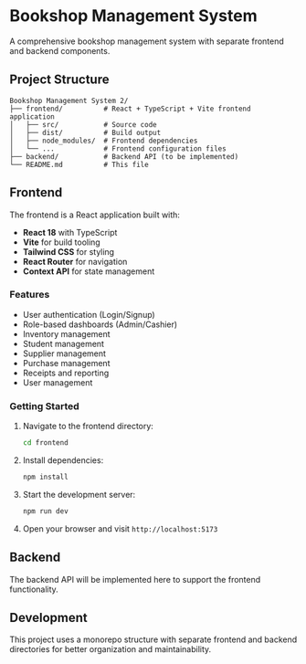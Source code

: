 # Bookshop Management System

A comprehensive bookshop management system with separate frontend and backend components.

## Project Structure

```
Bookshop Management System 2/
├── frontend/          # React + TypeScript + Vite frontend application
│   ├── src/           # Source code
│   ├── dist/          # Build output
│   ├── node_modules/  # Frontend dependencies
│   └── ...            # Frontend configuration files
├── backend/           # Backend API (to be implemented)
└── README.md          # This file
```

## Frontend

The frontend is a React application built with:
- **React 18** with TypeScript
- **Vite** for build tooling
- **Tailwind CSS** for styling
- **React Router** for navigation
- **Context API** for state management

### Features
- User authentication (Login/Signup)
- Role-based dashboards (Admin/Cashier)
- Inventory management
- Student management
- Supplier management
- Purchase management
- Receipts and reporting
- User management

### Getting Started

1. Navigate to the frontend directory:
   ```bash
   cd frontend
   ```

2. Install dependencies:
   ```bash
   npm install
   ```

3. Start the development server:
   ```bash
   npm run dev
   ```

4. Open your browser and visit `http://localhost:5173`

## Backend

The backend API will be implemented here to support the frontend functionality.

## Development

This project uses a monorepo structure with separate frontend and backend directories for better organization and maintainability.
